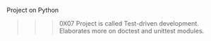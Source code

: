 Project on Python 
>>>0X07
Project is called Test-driven development.
Elaborates more on doctest and unittest modules.
